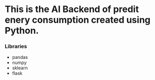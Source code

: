 # This is the AI Backend of predit enery consumption created using Python.

### Libraries

- pandas
- numpy
- sklearn
- flask

